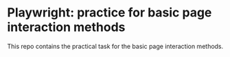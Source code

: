 # Playwright: practice for basic page interaction methods 

This repo contains the practical task for the basic page interaction methods. 